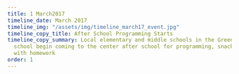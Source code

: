 ```yaml
---
title: 1 March2017
timeline_date: March 2017
timeline_img: "/assets/img/timeline_march17_event.jpg"
timeline_copy_title: After School Programming Starts
timeline_copy_summary: Local elementary and middle schools in the Greenmount West
  school begin coming to the center after school for programming, snacks and assistance
  with homework
order: 1
---
```


